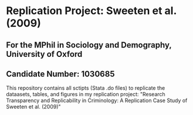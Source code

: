# Replication Project: Sweeten et al. (2009)
## For the MPhil in Sociology and Demography, University of Oxford 
## Candidate Number: 1030685


This repository contains all sctipts (Stata .do files) to replicate the dataasets, tables, and figures in my replication project: 
"Research Transparency and Replicability in Criminology: A Replication Case Study of Sweeten et al. (2009)" 
